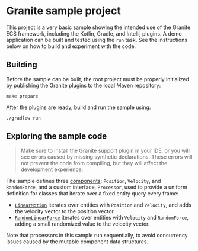 # Granite sample project

This project is a very basic sample showing the intended use of the Granite ECS framework, including the Kotlin, Gradle,
and Intellij plugins. A demo application can be built and tested using the `run` task. See the instructions below on how
to build and experiment with the code.

## Building

Before the sample can be built, the root project must be properly initialized by publishing the Granite plugins to the
local Maven repository:

```shell
make prepare
```

After the plugins are ready, build and run the sample using:

```shell
./gradlew run
```

## Exploring the sample code

> Make sure to install the Granite support plugin in your IDE, or you will see errors caused by missing synthetic
> declarations. These errors will not prevent the code from compiling, but they will affect the development experience.

The sample defines three [components](./src/main/kotlin/io/github/darvld/granite/sample/components): `Position`,
`Velocity`, and `RandomForce`, and a custom interface, `Processor`, used to provide a uniform definition for classes
that iterate over a fixed entity query every frame:

- [`LinearMotion`](./src/main/kotlin/io/github/darvld/granite/sample/processors/LinearMotion.kt) iterates over
  entities with `Position` and `Velocity`, and adds the velocity vector to the position vector.
- [`RandomLinearForce`](./src/main/kotlin/io/github/darvld/granite/sample/processors/RandomLinearForce.kt) iterates
  over entities with `Velocity` and `RandomForce`, adding a small randomized value to the velocity vector.

Note that processors in this sample run sequentially, to avoid concurrency issues caused by the mutable component data
structures.